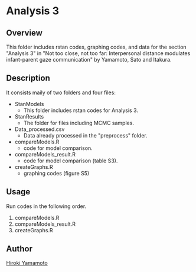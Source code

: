 Analysis 3
====

## Overview
This folder includes rstan codes, graphing codes, and data for the section "Analysis 3" in "Not too close, not too far: Interpersonal distance modulates infant-parent gaze communication" by Yamamoto, Sato and Itakura.

## Description
It consists maily of two folders and four files:
- StanModels
  - This folder includes rstan codes for Analysis 3.
- StanResults
  - The folder for files including MCMC samples.
- Data_processed.csv
  - Data already processed in the "preprocess" folder.
- compareModels.R
  - code for model comparison.
- compareModels_result.R
  - code for model comparison (table S3).
- createGraphs.R
  - graphing codes (figure S5)

## Usage
Run codes in the following order.
1. compareModels.R
3. compareModels_result.R
3. createGraphs.R

## Author
[Hiroki Yamamoto](https://github.com/dororo1225)
